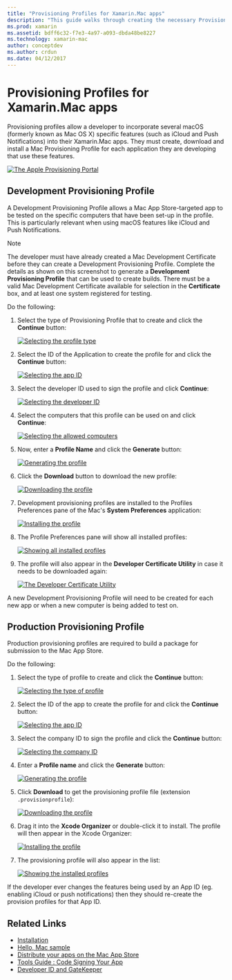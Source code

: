 ```yaml
---
title: "Provisioning Profiles for Xamarin.Mac apps"
description: "This guide walks through creating the necessary Provisioning Profiles that will be required to publish a Xamarin.Mac app."
ms.prod: xamarin
ms.assetid: bdff6c32-f7e3-4a97-a093-dbda48be8227
ms.technology: xamarin-mac
author: conceptdev
ms.author: crdun
ms.date: 04/12/2017
---
```


# Provisioning Profiles for Xamarin.Mac apps

Provisioning profiles allow a developer to incorporate several macOS (formerly known as Mac OS X) specific features (such as iCloud and Push Notifications) into their Xamarin.Mac apps. They must create, download and install a Mac Provisioning Profile for each application they are developing that use these features.

[![](profiles-images/certif13.png "The Apple Provisioning Portal")](profiles-images/certif13.png#lightbox)

<a name="Development_Provisioning_Profile" />

## Development Provisioning Profile

A Development Provisioning Profile allows a Mac App Store-targeted app to be tested on the specific computers that have been set-up in the profile. This is particularly relevant when using macOS features like iCloud and Push Notifications.

> [!NOTE]
> The developer must have already created a Mac Development Certificate before they can create a Development Provisioning Profile. Complete the details as shown on this screenshot to generate a **Development Provisioning Profile** that can be used to create builds. There must be a valid Mac Development Certificate available for selection in the **Certificate** box, and at least one system registered for testing.

Do the following:

1. Select the type of Provisioning Profile that to create and click the **Continue** button: 

    [![](profiles-images/certif14.png "Selecting the profile type")](profiles-images/certif14.png#lightbox)
2. Select the ID of the Application to create the profile for and click the **Continue** button: 

    [![](profiles-images/certif15.png "Selecting the app ID")](profiles-images/certif15.png#lightbox)
3. Select the developer ID used to sign the profile and click **Continue**: 

    [![](profiles-images/certif16.png "Selecting the developer ID")](profiles-images/certif16.png#lightbox)
4. Select the computers that this profile can be used on and click **Continue**: 

    [![](profiles-images/certif17.png "Selecting the allowed computers")](profiles-images/certif17.png#lightbox)
5. Now, enter a **Profile Name** and click the **Generate** button: 

    [![](profiles-images/certif18.png "Generating the profile")](profiles-images/certif18.png#lightbox)
6. Click the **Download** button to download the new profile: 

    [![](profiles-images/certif19.png "Downloading the profile")](profiles-images/certif19.png#lightbox)
7. Development provisioning profiles are installed to the Profiles Preferences pane of the Mac's **System Preferences** application: 

    [![](profiles-images/certif20.png "Installing the profile")](profiles-images/certif20.png#lightbox)
8. The Profile Preferences pane will show all installed profiles: 

    [![](profiles-images/image47.png "Showing all installed profiles")](profiles-images/image47.png#lightbox)
9. The profile will also appear in the **Developer Certificate Utility** in case it needs to be downloaded again: 

    [![](profiles-images/image48.png "The Developer Certificate Utility")](profiles-images/image48.png#lightbox)

A new Development Provisioning Profile will need to be created for each new app or when a new computer is being added to test on.

<a name="Production_Provisioning_Profile" />

## Production Provisioning Profile

Production provisioning profiles are required to build a package for
submission to the Mac App Store.

Do the following:

1. Select the type of profile to create and click the **Continue** button: 

    [![](profiles-images/certif21.png "Selecting the type of profile")](profiles-images/certif21.png#lightbox)
2. Select the ID of the app to create the profile for and click the **Continue** button: 

    [![](profiles-images/certif15.png "Selecting the app ID")](profiles-images/certif15.png#lightbox)
3. Select the company ID to sign the profile and click the **Continue** button: 

    [![](profiles-images/certif23.png "Selecting the company ID")](profiles-images/certif23.png#lightbox)
4. Enter a **Profile name** and click the **Generate** button: 

    [![](profiles-images/certif24.png "Generating the profile")](profiles-images/certif24.png#lightbox)
5. Click **Download** to get the provisioning profile file (extension `.provisionprofile`): 

    [![](profiles-images/certif25.png "Downloading the profile")](profiles-images/certif25.png#lightbox)
6. Drag it into the **Xcode Organizer** or double-click it to install. The profile will then appear in the Xcode Organizer: 

    [![](profiles-images/image51.png "Installing the profile")](profiles-images/image51.png#lightbox)
7. The provisioning profile will also appear in the list: 

    [![](profiles-images/certif26.png "Showing the installed profiles")](profiles-images/certif26.png#lightbox)


If the developer ever changes the features being used by an App ID (eg. enabling iCloud or push notifications) then they should re-create the provision profiles for that App ID.

## Related Links

- [Installation](~//mac/get-started/installation.md)
- [Hello, Mac sample](~//mac/get-started/hello-mac.md)
- [Distribute your apps on the Mac App Store](https://developer.apple.com/devcenter/mac/checklist/)
- [Tools Guide : Code Signing Your App](https://developer.apple.com/library/mac/#documentation/ToolsLanguages/Conceptual/OSXWorkflowGuide/CodeSigning/CodeSigning.html)
- [Developer ID and GateKeeper](https://developer.apple.com/resources/developer-id/)
